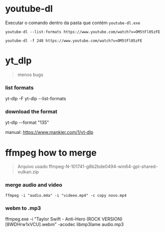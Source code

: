 # youtube-dl

Executar o comando dentro da pasta que contém `youtube-dl.exe`

`youtube-dl --list-formats https://www.youtube.com/watch?v=OM5tFl05zFE`

`youtube-dl -f 248 https://www.youtube.com/watch?v=OM5tFl05zFE`

# yt_dlp

> menos bugs

### list formats

yt-dlp -F
yt-dlp --list-formats

### download the format

yt-dlp --format "135"

manual:
https://www.mankier.com/1/yt-dlp

# ffmpeg how to merge

> Arquivo usado ffmpeg-N-101741-g8b2bde0494-win64-gpl-shared-vulkan.zip

### merge audio and video

`ffmpeg -i "audio.m4a" -i "videeo.mp4" -c copy novo.mp4`

### webm to .mp3

ffmpeg.exe -i "Taylor Swift - Anti-Hero (ROCK VERSION) [8WDHrw1xVCU].webm" -acodec libmp3lame audio.mp3
